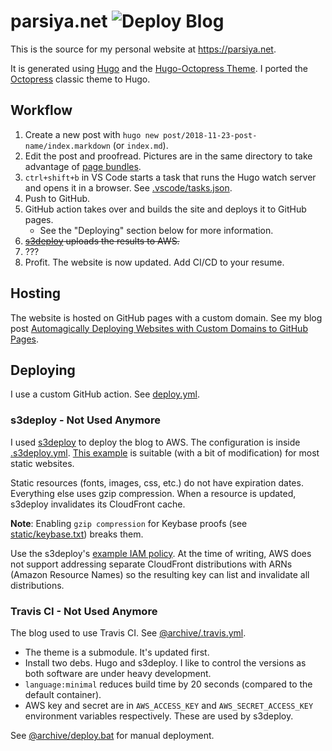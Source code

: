 # parsiya.net ![Deploy Blog](https://github.com/parsiya/parsiya.net/actions/workflows/gh-pages.yml/badge.svg)
This is the source for my personal website at https://parsiya.net.

It is generated using [Hugo][hugo] and the [Hugo-Octopress Theme][hugo-octopress].
I ported the [Octopress][octopress] classic theme to Hugo.

[hugo]: https://gohugo.io/
[hugo-octopress]: https://github.com/parsiya/hugo-octopress
[octopress]: https://github.com/octopress/octopress

## Workflow

1. Create a new post with `hugo new post/2018-11-23-post-name/index.markdown`
   (or `index.md`).
2. Edit the post and proofread. Pictures are in the same
   directory to take advantage of [page bundles][page-bundles].
  1. `ctrl+shift+b` in VS Code starts a task that runs the Hugo watch server and
     opens it in a browser. See [.vscode/tasks.json](.vscode/tasks.json).
3. Push to GitHub.
4. GitHub action takes over and builds the site and deploys it to GitHub pages.
    * See the "Deploying" section below for more information.
5. ~~[s3deploy][s3deploy] uploads the results to AWS.~~
6. ???
7. Profit. The website is now updated. Add CI/CD to your resume.

[page-bundles]: https://gohugo.io/content-management/page-bundles/
[s3deploy]: https://github.com/bep/s3deploy

## Hosting
The website is hosted on GitHub pages with a custom domain. See my blog post
[Automagically Deploying Websites with Custom Domains to GitHub Pages][gh-pages].

[gh-pages]: https://parsiya.net/blog/2021-02-17-automagically-deploying-websites-with-custom-domains-to-github-pages/

## Deploying
I use a custom GitHub action. See [deploy.yml](.github/workflows/deploy.yml).

### s3deploy - Not Used Anymore
I used [s3deploy][s3deploy] to deploy the blog to AWS. The configuration is
inside [.s3deploy.yml](.s3deploy.yml). [This example][s3deploy-config] is
suitable (with a bit of modification) for most static websites.

[s3deploy-config]: https://github.com/bep/s3deploy#advanced-configuration

Static resources (fonts, images, css, etc.) do not have expiration dates.
Everything else uses gzip compression. When a resource is updated, s3deploy
invalidates its CloudFront cache.

**Note**: Enabling `gzip compression` for Keybase proofs (see
[static/keybase.txt](static/keybase.txt)) breaks them.

Use the s3deploy's [example IAM policy][s3deploy-iam]. At the time of writing,
AWS does not support addressing separate CloudFront distributions with ARNs
(Amazon Resource Names) so the resulting key can list and invalidate all
distributions.

[s3deploy-iam]: https://github.com/bep/s3deploy#cloudfront-cdn-cache-invalidation

### Travis CI - Not Used Anymore
The blog used to use Travis CI. See [@archive/.travis.yml](@archive/.travis.yml).

* The theme is a submodule. It's updated first.
* Install two debs. Hugo and s3deploy. I like to control the versions as both
  software are under heavy development.
* `language:minimal` reduces build time by 20 seconds (compared to the default
  container).
* AWS key and secret are in `AWS_ACCESS_KEY` and `AWS_SECRET_ACCESS_KEY`
  environment variables respectively. These are used by s3deploy.

See [@archive/deploy.bat](@archive/deploy.bat) for manual deployment.
